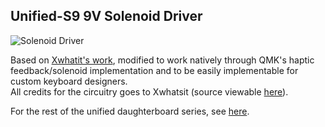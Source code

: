 ## **Unified-S9 9V Solenoid Driver**

![Solenoid Driver](https://github.com/ai03-2725/9V-solenoid-controller/blob/master/img/Screenshot_3.png?raw=true)

Based on [Xwhatit's work](https://geekhack.org/index.php?topic=58192), modified to work natively through QMK's haptic feedback/solenoid implementation and to be easily implementable for custom keyboard designers.  
All credits for the circuitry goes to Xwhatsit (source viewable [here](https://github.com/BASLQC/xwhatits-capsense-controller)).  

For the rest of the unified daughterboard series, see [here](https://github.com/ai03-2725/Unified-Daughterboard).